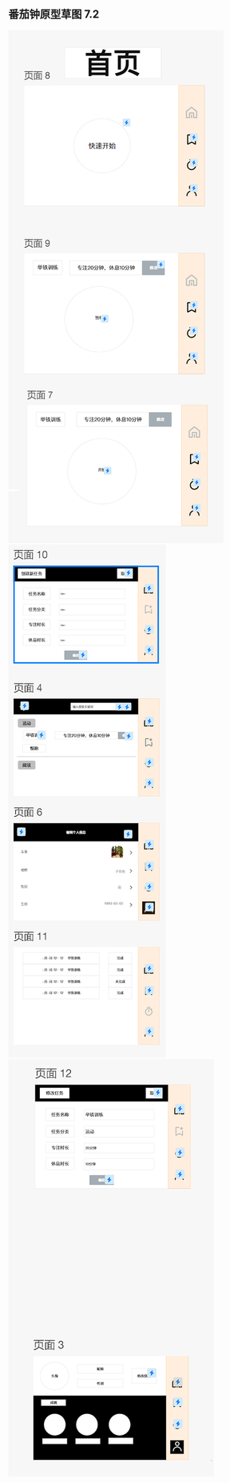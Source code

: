 ## 番茄钟原型草图         7.2


![图一](https://github.com/AndreaSharpe/TomatoClock/blob/Backend/sketch/%E5%B1%8F%E5%B9%95%E6%88%AA%E5%9B%BE%202024-07-02%20164003.png)
![图二](https://github.com/AndreaSharpe/TomatoClock/blob/Backend/sketch/%E5%B1%8F%E5%B9%95%E6%88%AA%E5%9B%BE%202024-07-02%20164020.png)
![图三](https://github.com/AndreaSharpe/TomatoClock/blob/Backend/sketch/%E5%B1%8F%E5%B9%95%E6%88%AA%E5%9B%BE%202024-07-02%20164100.png)
